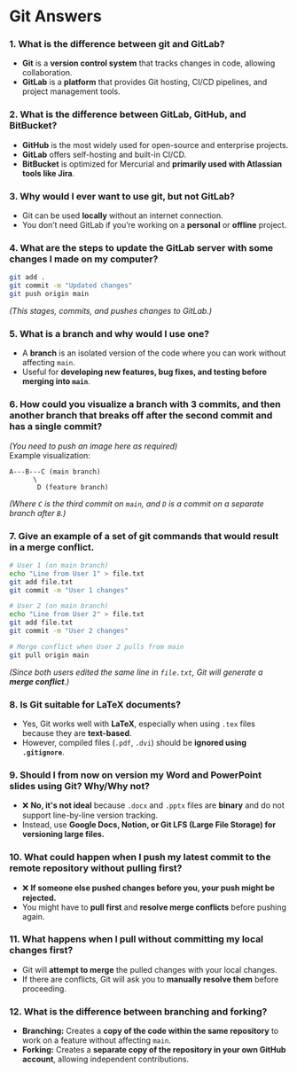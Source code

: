 # Git Answers

### **1. What is the difference between git and GitLab?**  
- **Git** is a **version control system** that tracks changes in code, allowing collaboration.  
- **GitLab** is a **platform** that provides Git hosting, CI/CD pipelines, and project management tools.  

### **2. What is the difference between GitLab, GitHub, and BitBucket?**  
- **GitHub** is the most widely used for open-source and enterprise projects.  
- **GitLab** offers self-hosting and built-in CI/CD.  
- **BitBucket** is optimized for Mercurial and **primarily used with Atlassian tools like Jira**.  

### **3. Why would I ever want to use git, but not GitLab?**  
- Git can be used **locally** without an internet connection.  
- You don’t need GitLab if you’re working on a **personal** or **offline** project.  

### **4. What are the steps to update the GitLab server with some changes I made on my computer?**  
```bash
git add .
git commit -m "Updated changes"
git push origin main
```
_(This stages, commits, and pushes changes to GitLab.)_

### **5. What is a branch and why would I use one?**  
- A **branch** is an isolated version of the code where you can work without affecting `main`.  
- Useful for **developing new features, bug fixes, and testing before merging into `main`**.  

### **6. How could you visualize a branch with 3 commits, and then another branch that breaks off after the second commit and has a single commit?**  
_(You need to push an image here as required)_  
Example visualization:  
```
A---B---C (main branch)
      \
       D (feature branch)
```
_(Where `C` is the third commit on `main`, and `D` is a commit on a separate branch after `B`.)_  

### **7. Give an example of a set of git commands that would result in a merge conflict.**  
```bash
# User 1 (on main branch)
echo "Line from User 1" > file.txt
git add file.txt
git commit -m "User 1 changes"

# User 2 (on main branch)
echo "Line from User 2" > file.txt
git add file.txt
git commit -m "User 2 changes"

# Merge conflict when User 2 pulls from main
git pull origin main
```
_(Since both users edited the same line in `file.txt`, Git will generate a **merge conflict**.)_

### **8. Is Git suitable for LaTeX documents?**  
- Yes, Git works well with **LaTeX**, especially when using `.tex` files because they are **text-based**.  
- However, compiled files (`.pdf`, `.dvi`) should be **ignored using `.gitignore`**.  

### **9. Should I from now on version my Word and PowerPoint slides using Git? Why/Why not?**  
- ❌ **No, it's not ideal** because `.docx` and `.pptx` files are **binary** and do not support line-by-line version tracking.  
- Instead, use **Google Docs, Notion, or Git LFS (Large File Storage) for versioning large files.**  

### **10. What could happen when I push my latest commit to the remote repository without pulling first?**  
- ❌ **If someone else pushed changes before you, your push might be rejected.**  
- You might have to **pull first** and **resolve merge conflicts** before pushing again.  

### **11. What happens when I pull without committing my local changes first?**  
- Git will **attempt to merge** the pulled changes with your local changes.  
- If there are conflicts, Git will ask you to **manually resolve them** before proceeding.  

### **12. What is the difference between branching and forking?**  
- **Branching:** Creates a **copy of the code within the same repository** to work on a feature without affecting `main`.  
- **Forking:** Creates a **separate copy of the repository in your own GitHub account**, allowing independent contributions.  

